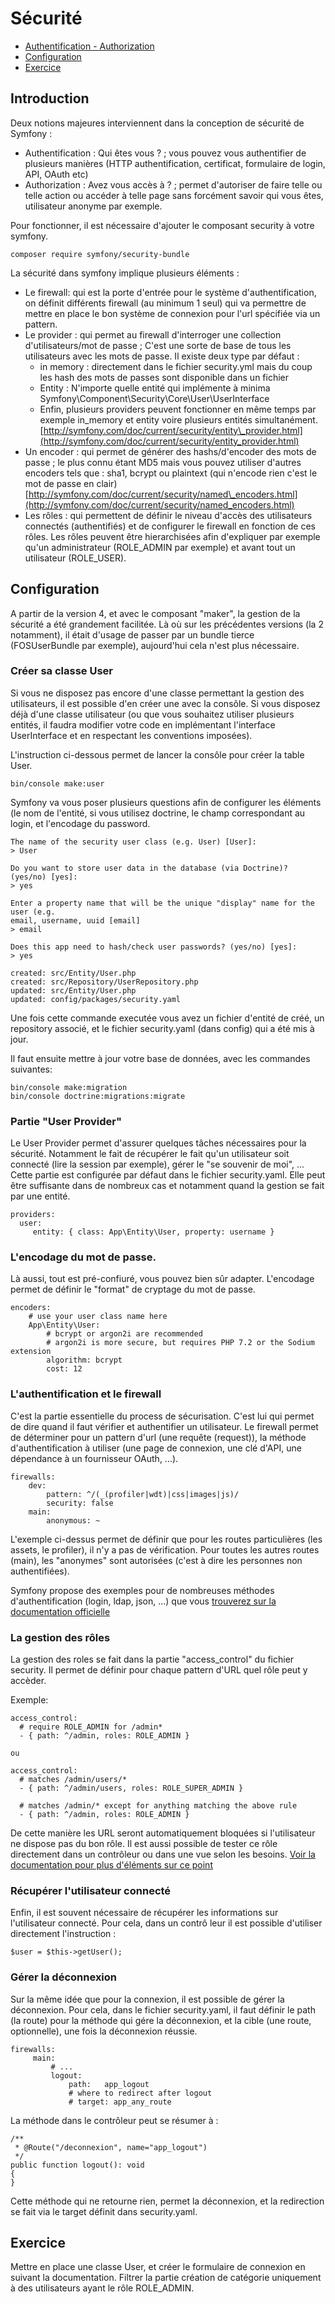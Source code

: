 # Sécurité

* [Authentification - Authorization](securite.md#introduction)
* [Configuration](securite.md#configuration)
* [Exercice](securite.md#exercice)

## Introduction

Deux notions majeures interviennent dans la conception de sécurité de Symfony :

* Authentification : Qui êtes vous ? ; vous pouvez vous authentifier de plusieurs manières \(HTTP authentification, certificat, formulaire de login, API, OAuth etc\)
* Authorization : Avez vous accès à ? ; permet d'autoriser de faire telle ou telle action ou accéder à telle page sans forcément savoir qui vous êtes, utilisateur anonyme par exemple.

Pour fonctionner, il est nécessaire d'ajouter le composant security à votre symfony.

```text
composer require symfony/security-bundle
```

La sécurité dans symfony implique plusieurs éléments :

* Le firewall: qui est la porte d'entrée pour le système d'authentification, on définit différents firewall \(au minimum 1 seul\) qui va permettre de mettre en place le bon système de connexion pour l'url spécifiée via un pattern.
* Le provider : qui permet au firewall d'interroger une collection d'utilisateurs/mot de passe ; C'est une sorte de base de tous les utilisateurs avec les mots de passe. Il existe deux type par défaut :
  * in memory : directement dans le fichier security.yml mais du coup les hash des mots de passes sont disponible dans un fichier 
  * Entity : N'importe quelle entité qui implémente à minima Symfony\Component\Security\Core\User\UserInterface
  * Enfin, plusieurs providers peuvent fonctionner en même temps par exemple in\_memory et entity voire plusieurs entités simultanément. [http://symfony.com/doc/current/security/entity\_provider.html](http://symfony.com/doc/current/security/entity_provider.html)
* Un encoder : qui permet de générer des hashs/d'encoder des mots de passe ; le plus connu étant MD5 mais vous pouvez utiliser d'autres encoders tels que : sha1, bcrypt ou plaintext \(qui n'encode rien c'est le mot de passe en clair\) [http://symfony.com/doc/current/security/named\_encoders.html](http://symfony.com/doc/current/security/named_encoders.html)
* Les rôles : qui permettent de définir le niveau d'accès des utilisateurs connectés \(authentifiés\) et de configurer le firewall en fonction de ces rôles. Les rôles peuvent être hierarchisées afin d'expliquer par exemple qu'un administrateur \(ROLE\_ADMIN par exemple\) et avant tout un utilisateur \(ROLE\_USER\).

## Configuration

A partir de la version 4, et avec le composant "maker", la gestion de la sécurité a été grandement facilitée. Là où sur les précédentes versions \(la 2 notamment\), il était d'usage de passer par un bundle tierce \(FOSUserBundle par exemple\), aujourd'hui cela n'est plus nécessaire.

### Créer sa classe User

Si vous ne disposez pas encore d'une classe permettant la gestion des utilisateurs, il est possible d'en créer une avec la consôle. Si vous disposez déjà d'une classe utilisateur \(ou que vous souhaitez utiliser plusieurs entités, il faudra modifier votre code en implémentant l'interface UserInterface et en respectant les conventions imposées\).

L'instruction ci-dessous permet de lancer la consôle pour créer la table User.

```text
bin/console make:user
```

Symfony va vous poser plusieurs questions afin de configurer les éléments \(le nom de l'entité, si vous utilisez doctrine, le champ correspondant au login, et l'encodage du password.

```text
The name of the security user class (e.g. User) [User]:
> User

Do you want to store user data in the database (via Doctrine)? (yes/no) [yes]:
> yes

Enter a property name that will be the unique "display" name for the user (e.g.
email, username, uuid [email]
> email

Does this app need to hash/check user passwords? (yes/no) [yes]:
> yes

created: src/Entity/User.php
created: src/Repository/UserRepository.php
updated: src/Entity/User.php
updated: config/packages/security.yaml
```

Une fois cette commande executée vous avez un fichier d'entité de créé, un repository associé, et le fichier security.yaml \(dans config\) qui a été mis à jour.

Il faut ensuite mettre à jour votre base de données, avec les commandes suivantes:

```text
bin/console make:migration
bin/console doctrine:migrations:migrate
```

### Partie "User Provider"

Le User Provider permet d'assurer quelques tâches nécessaires pour la sécurité. Notamment le fait de récupérer le fait qu'un utilisateur soit connecté \(lire la session par exemple\), gérer le "se souvenir de moi", ... Cette partie est configurée par défaut dans le fichier security.yaml. Elle peut être suffisante dans de nombreux cas et notamment quand la gestion se fait par une entité.

```text
providers:
  user:
     entity: { class: App\Entity\User, property: username }
```

### L'encodage du mot de passe.

Là aussi, tout est pré-confiuré, vous pouvez bien sûr adapter. L'encodage permet de définir le "format" de cryptage du mot de passe.

```text
encoders:
    # use your user class name here
    App\Entity\User:
        # bcrypt or argon2i are recommended
        # argon2i is more secure, but requires PHP 7.2 or the Sodium extension
        algorithm: bcrypt
        cost: 12
```

### L'authentification et le firewall

C'est la partie essentielle du process de sécurisation. C'est lui qui permet de dire quand il faut vérifier et authentifier un utilisateur. Le firewall permet de déterminer pour un pattern d'url \(une requête \(request\)\), la méthode d'authentification à utiliser \(une page de connexion, une clé d'API, une dépendance à un fournisseur OAuth, ...\).

```text
firewalls:
    dev:
        pattern: ^/(_(profiler|wdt)|css|images|js)/
        security: false
    main:
        anonymous: ~
```

L'exemple ci-dessus permet de définir que pour les routes particulières \(les assets, le profiler\), il n'y a pas de vérification. Pour toutes les autres routes \(main\), les "anonymes" sont autorisées \(c'est à dire les personnes non authentifiées\).

Symfony propose des exemples pour de nombreuses méthodes d'authentification \(login, ldap, json, ...\) que vous [trouverez sur la documentation officielle](https://symfony.com/doc/current/security/auth_providers.html)

### La gestion des rôles

La gestion des roles se fait dans la partie "access\_control" du fichier security. Il permet de définir pour chaque pattern d'URL quel rôle peut y accèder.

Exemple:

```text
access_control:
  # require ROLE_ADMIN for /admin*
  - { path: ^/admin, roles: ROLE_ADMIN }

ou

access_control:
  # matches /admin/users/*
  - { path: ^/admin/users, roles: ROLE_SUPER_ADMIN }

  # matches /admin/* except for anything matching the above rule
  - { path: ^/admin, roles: ROLE_ADMIN }
```

De cette manière les URL seront automatiquement bloquées si l'utilisateur ne dispose pas du bon rôle. Il est aussi possible de tester ce rôle directement dans un contrôleur ou dans une vue selon les besoins. [Voir la documentation pour plus d'éléments sur ce point](https://symfony.com/doc/current/security.html#securing-controllers-and-other-code)

### Récupérer l'utilisateur connecté

Enfin, il est souvent nécessaire de récupérer les informations sur l'utilisateur connecté. Pour cela, dans un contrô leur il est possible d'utiliser directement l'instruction :

```text
$user = $this->getUser();
```

### Gérer la déconnexion

Sur la même idée que pour la connexion, il est possible de gérer la déconnexion. Pour cela, dans le fichier security.yaml, il faut définir le path \(la route\) pour la méthode qui gére la déconnexion, et la cible \(une route, optionnelle\), une fois la déconnexion réussie.

```text
firewalls:
     main:
         # ...
         logout:
             path:   app_logout
             # where to redirect after logout
             # target: app_any_route
```

La méthode dans le contrôleur peut se résumer à :

```text
/**
 * @Route("/deconnexion", name="app_logout")
 */
public function logout(): void
{
}
```

Cette méthode qui ne retourne rien, permet la déconnexion, et la redirection se fait via le target définit dans security.yaml.

## Exercice

Mettre en place une classe User, et créer le formulaire de connexion en suivant la documentation. Filtrer la partie création de catégorie uniquement à des utilisateurs ayant le rôle ROLE\_ADMIN.

